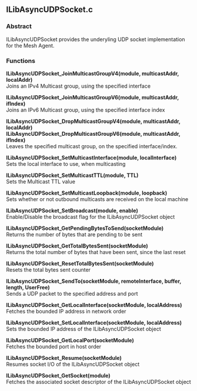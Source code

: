 ## ILibAsyncUDPSocket.c

### Abstract
ILibAsyncUDPSocket provides the underyling UDP socket implementation for the Mesh Agent.

### Functions

**ILibAsyncUDPSocket_JoinMulticastGroupV4(module, multicastAddr, localAddr)**  
Joins an IPv4 Multicast group, using the specified interface

**ILibAsyncUDPSocket_JoinMulticastGroupV6(module, multicastAddr, ifIndex)**  
Joins an IPv6 Multicast group, using the specified interface index

**ILibAsyncUDPSocket_DropMulticastGroupV4(module, multicastAddr, localAddr)**  
**ILibAsyncUDPSocket_DropMulticastGroupV6(module, multicastAddr, ifIndex)**  
Leaves the specified multicast group, on the specified interface/index.

**ILibAsyncUDPSocket_SetMulticastInterface(module, localInterface)**  
Sets the local interface to use, when multicasting

**ILibAsyncUDPSocket_SetMulticastTTL(module, TTL)**  
Sets the Multicast TTL value

**ILibAsyncUDPSocket_SetMulticastLoopback(module, loopback)**  
Sets whether or not outbound multicasts are received on the local machine

**ILibAsyncUDPSocket_SetBroadcast(module, enable)**  
Enable/Disable the broadcast flag for the ILibAsyncUDPSocket object

**ILibAsyncUDPSocket_GetPendingBytesToSend(socketModule)**  
Returns the number of bytes that are pending to be sent

**ILibAsyncUDPSocket_GetTotalBytesSent(socketModule)**  
Returns the total number of bytes that have been sent, since the last reset

**ILibAsyncUDPSocket_ResetTotalBytesSent(socketModule)**  
Resets the total bytes sent counter

**ILibAsyncUDPSocket_SendTo(socketModule, remoteInterface, buffer, length, UserFree)**  
Sends a UDP packet to the specified address and port

**ILibAsyncUDPSocket_GetLocalInterface(socketModule, localAddress)**  
Fetches the bounded IP address in network order

**ILibAsyncUDPSocket_SetLocalInterface(socketModule, localAddress)**  
Sets the bounded IP address of the ILibAsyncUDPSocket object

**ILibAsyncUDPSocket_GetLocalPort(socketModule)**  
Fetches the bounded port in host order

**ILibAsyncUDPSocket_Resume(socketModule)**  
Resumes socket I/O of the ILibAsyncUDPSocket object

**ILibAsyncUDPSocket_GetSocket(module)**  
Fetches the associated socket descriptor of the ILibAsyncUDPSocket object
